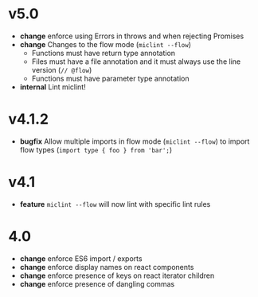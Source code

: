 # v5.0
* **change** enforce using Errors in throws and when rejecting Promises
* **change** Changes to the flow mode (`miclint --flow`)
  * Functions must have return type annotation
  * Files must have a file annotation and it must always use the line version (`// @flow`)
  * Functions must have parameter type annotation
* **internal** Lint miclint!

# v4.1.2

* **bugfix** Allow multiple imports in flow mode (`miclint --flow`) to import flow types (`import type { foo } from 'bar';`)

# v4.1

* **feature** `miclint --flow` will now lint with specific lint rules

# 4.0
* **change** enforce ES6 import / exports
* **change** enforce display names on react components
* **change** enforce presence of keys on react iterator children
* **change** enforce presence of dangling commas
